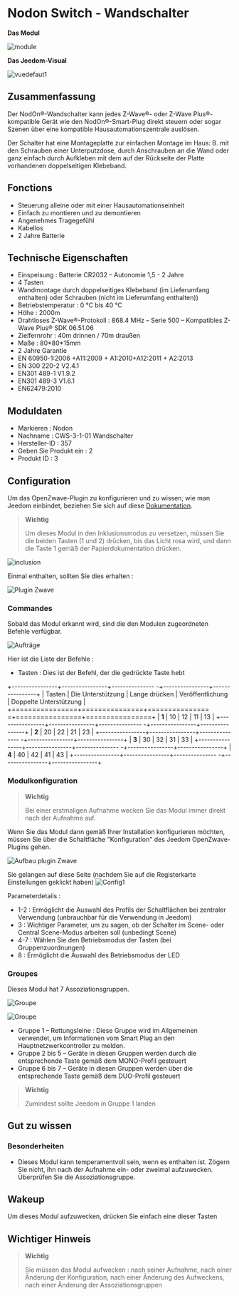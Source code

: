 # Nodon Switch - Wandschalter

**Das Modul**

![module](images/nodon.wallswitch/module.jpg)

**Das Jeedom-Visual**

![vuedefaut1](images/nodon.wallswitch/vuedefaut1.jpg)

## Zusammenfassung

Der NodOn®-Wandschalter kann jedes Z-Wave®- oder Z-Wave Plus®-kompatible Gerät wie den NodOn®-Smart-Plug direkt steuern oder sogar Szenen über eine kompatible Hausautomationszentrale auslösen.

Der Schalter hat eine Montageplatte zur einfachen Montage im Haus: B. mit den Schrauben einer Unterputzdose, durch Anschrauben an die Wand oder ganz einfach durch Aufkleben mit dem auf der Rückseite der Platte vorhandenen doppelseitigen Klebeband.

## Fonctions

-   Steuerung alleine oder mit einer Hausautomationseinheit
-   Einfach zu montieren und zu demontieren
-   Angenehmes Tragegefühl
-   Kabellos
-   2 Jahre Batterie

## Technische Eigenschaften

-   Einspeisung : Batterie CR2032 – Autonomie 1,5 - 2 Jahre
-   4 Tasten
-   Wandmontage durch doppelseitiges Klebeband (im Lieferumfang enthalten) oder Schrauben (nicht im Lieferumfang enthalten))
-   Betriebstemperatur : 0 °C bis 40 °C
-   Höhe : 2000m
-   Drahtloses Z-Wave®-Protokoll : 868.4 MHz – Serie 500 – Kompatibles Z-Wave Plus® SDK 06.51.06
-   Zielfernrohr : 40m drinnen / 70m draußen
-   Maße : 80\*80\*15mm
-   2 Jahre Garantie
-   EN 60950-1:2006 +A11:2009 + A1:2010+A12:2011 + A2:2013
-   EN 300 220-2 V2.4.1
-   EN301 489-1 V1.9.2
-   EN301 489-3 V1.6.1
-   EN62479:2010

## Moduldaten

-   Markieren : Nodon
-   Nachname : CWS-3-1-01 Wandschalter
-   Hersteller-ID : 357
-   Geben Sie Produkt ein : 2
-   Produkt ID : 3

## Configuration

Um das OpenZwave-Plugin zu konfigurieren und zu wissen, wie man Jeedom einbindet, beziehen Sie sich auf diese [Dokumentation](https://doc.jeedom.com/de_DE/plugins/automation%20protocol/openzwave/).

> **Wichtig**
>
> Um dieses Modul in den Inklusionsmodus zu versetzen, müssen Sie die beiden Tasten (1 und 2) drücken, bis das Licht rosa wird, und dann die Taste 1 gemäß der Papierdokumentation drücken.

![inclusion](images/nodon.wallswitch/inclusion.jpg)

Einmal enthalten, sollten Sie dies erhalten :

![Plugin Zwave](images/nodon.wallswitch/information.jpg)

### Commandes

Sobald das Modul erkannt wird, sind die den Modulen zugeordneten Befehle verfügbar.

![Aufträge](images/nodon.wallswitch/commandes.jpg)

Hier ist die Liste der Befehle :

-   Tasten : Dies ist der Befehl, der die gedrückte Taste hebt

+----------------+----------------+--------------- -+----------------+----------------+
| Tasten        | Die Unterstützung          | Lange drücken     | Veröffentlichung    | Doppelte Unterstützung   |
+================+===============+=============== =+================+================+
| **1**          | 10             | 12             | 11             | 13             |
+----------------+----------------+--------------- -+----------------+----------------+
| **2**          | 20             | 22             | 21             | 23             |
+----------------+----------------+--------------- -+----------------+----------------+
| **3**          | 30             | 32             | 31             | 33             |
+----------------+----------------+--------------- -+----------------+----------------+
| **4**          | 40             | 42             | 41             | 43             |
+----------------+----------------+--------------- -+----------------+----------------+

### Modulkonfiguration

> **Wichtig**
>
> Bei einer erstmaligen Aufnahme wecken Sie das Modul immer direkt nach der Aufnahme auf.

Wenn Sie das Modul dann gemäß Ihrer Installation konfigurieren möchten, müssen Sie über die Schaltfläche "Konfiguration" des Jeedom OpenZwave-Plugins gehen.

![Aufbau plugin Zwave](images/plugin/bouton_configuration.jpg)

Sie gelangen auf diese Seite (nachdem Sie auf die Registerkarte Einstellungen geklickt haben)
![Config1](images/nodon.wallswitch/config1.jpg)

Parameterdetails :

-   1-2 : Ermöglicht die Auswahl des Profils der Schaltflächen bei zentraler Verwendung (unbrauchbar für die Verwendung in Jeedom)
-   3 : Wichtiger Parameter, um zu sagen, ob der Schalter im Scene- oder Central Scene-Modus arbeiten soll (unbedingt Scene)
-   4-7 : Wählen Sie den Betriebsmodus der Tasten (bei Gruppenzuordnungen)
-   8 : Ermöglicht die Auswahl des Betriebsmodus der LED

### Groupes

Dieses Modul hat 7 Assoziationsgruppen.

![Groupe](images/nodon.wallswitch/groupe.jpg)

![Groupe](images/nodon.wallswitch/groupe2.jpg)

-   Gruppe 1 – Rettungsleine : Diese Gruppe wird im Allgemeinen verwendet, um Informationen vom Smart Plug an den Hauptnetzwerkcontroller zu melden.
-   Gruppe 2 bis 5 – Geräte in diesen Gruppen werden durch die entsprechende Taste gemäß dem MONO-Profil gesteuert
-   Gruppe 6 bis 7 – Geräte in diesen Gruppen werden über die entsprechende Taste gemäß dem DUO-Profil gesteuert

> **Wichtig**
>
> Zumindest sollte Jeedom in Gruppe 1 landen

## Gut zu wissen

### Besonderheiten

-   Dieses Modul kann temperamentvoll sein, wenn es enthalten ist. Zögern Sie nicht, ihn nach der Aufnahme ein- oder zweimal aufzuwecken. Überprüfen Sie die Assoziationsgruppe.

## Wakeup

Um dieses Modul aufzuwecken, drücken Sie einfach eine dieser Tasten

## Wichtiger Hinweis

> **Wichtig**
>
> Sie müssen das Modul aufwecken : nach seiner Aufnahme, nach einer Änderung der Konfiguration, nach einer Änderung des Aufweckens, nach einer Änderung der Assoziationsgruppen
